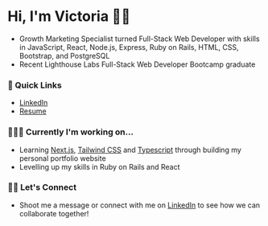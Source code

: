 <!--
**vwong02/vwong02** is a ✨ _special_ ✨ repository because its `README.md` (this file) appears on your GitHub profile.

Here are some ideas to get you started:

- 🔭 I’m currently working on ...
- 🌱 I’m currently learning ...
- 👯 I’m looking to collaborate on ...
- 🤔 I’m looking for help with ...
- 💬 Ask me about ...
- 📫 How to reach me: ...
- 😄 Pronouns: ...
- ⚡ Fun fact: ...
-->

# Hi, I'm Victoria 👋🏼

- Growth Marketing Specialist turned Full-Stack Web Developer with skills in JavaScript, React, Node.js, Express, Ruby on Rails, HTML, CSS, Bootstrap, and PostgreSQL
- Recent Lighthouse Labs Full-Stack Web Developer Bootcamp graduate


### 🔗 Quick Links
- [LinkedIn](https://www.linkedin.com/in/vwong02/)
- [Resume](https://flowcv.com/resume/o187pp8r8w)



### 👩🏼‍💻 Currently I'm working on...
- Learning [Next.js](https://nextjs.org/), [Tailwind CSS](https://tailwindcss.com/) and [Typescript](https://www.typescriptlang.org/) through building my personal portfolio website 
- Levelling up my skills in Ruby on Rails and React


### 🤝🏼 Let's Connect
- Shoot me a message or connect with me on [LinkedIn](https://www.linkedin.com/in/vwong02/) to see how we can collaborate together!
